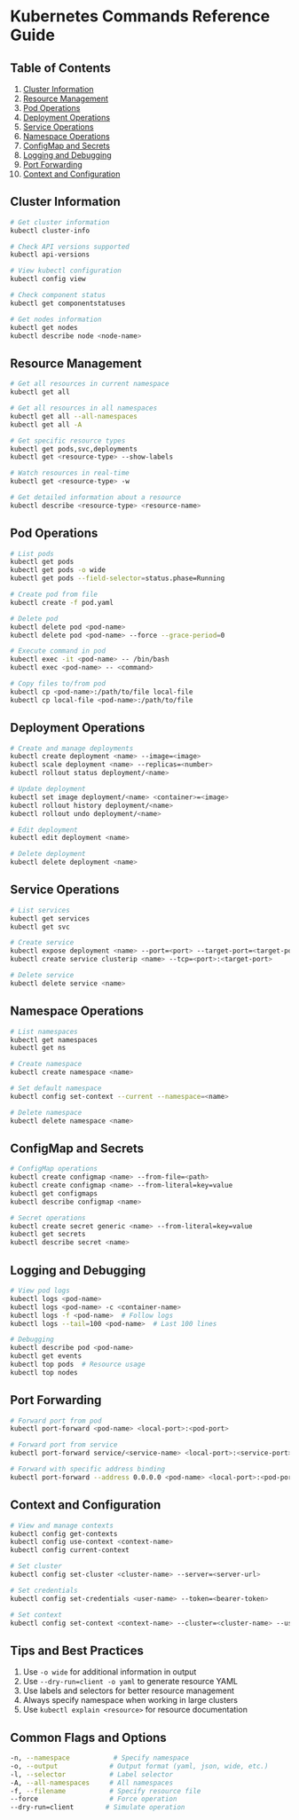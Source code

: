 # Kubernetes Commands Reference Guide

## Table of Contents
1. [Cluster Information](#cluster-information)
2. [Resource Management](#resource-management)
3. [Pod Operations](#pod-operations)
4. [Deployment Operations](#deployment-operations)
5. [Service Operations](#service-operations)
6. [Namespace Operations](#namespace-operations)
7. [ConfigMap and Secrets](#configmap-and-secrets)
8. [Logging and Debugging](#logging-and-debugging)
9. [Port Forwarding](#port-forwarding)
10. [Context and Configuration](#context-and-configuration)

## Cluster Information
```bash
# Get cluster information
kubectl cluster-info

# Check API versions supported
kubectl api-versions

# View kubectl configuration
kubectl config view

# Check component status
kubectl get componentstatuses

# Get nodes information
kubectl get nodes
kubectl describe node <node-name>
```

## Resource Management
```bash
# Get all resources in current namespace
kubectl get all

# Get all resources in all namespaces
kubectl get all --all-namespaces
kubectl get all -A

# Get specific resource types
kubectl get pods,svc,deployments
kubectl get <resource-type> --show-labels

# Watch resources in real-time
kubectl get <resource-type> -w

# Get detailed information about a resource
kubectl describe <resource-type> <resource-name>
```

## Pod Operations
```bash
# List pods
kubectl get pods
kubectl get pods -o wide
kubectl get pods --field-selector=status.phase=Running

# Create pod from file
kubectl create -f pod.yaml

# Delete pod
kubectl delete pod <pod-name>
kubectl delete pod <pod-name> --force --grace-period=0

# Execute command in pod
kubectl exec -it <pod-name> -- /bin/bash
kubectl exec <pod-name> -- <command>

# Copy files to/from pod
kubectl cp <pod-name>:/path/to/file local-file
kubectl cp local-file <pod-name>:/path/to/file
```

## Deployment Operations
```bash
# Create and manage deployments
kubectl create deployment <name> --image=<image>
kubectl scale deployment <name> --replicas=<number>
kubectl rollout status deployment/<name>

# Update deployment
kubectl set image deployment/<name> <container>=<image>
kubectl rollout history deployment/<name>
kubectl rollout undo deployment/<name>

# Edit deployment
kubectl edit deployment <name>

# Delete deployment
kubectl delete deployment <name>
```

## Service Operations
```bash
# List services
kubectl get services
kubectl get svc

# Create service
kubectl expose deployment <name> --port=<port> --target-port=<target-port>
kubectl create service clusterip <name> --tcp=<port>:<target-port>

# Delete service
kubectl delete service <name>
```

## Namespace Operations
```bash
# List namespaces
kubectl get namespaces
kubectl get ns

# Create namespace
kubectl create namespace <name>

# Set default namespace
kubectl config set-context --current --namespace=<name>

# Delete namespace
kubectl delete namespace <name>
```

## ConfigMap and Secrets
```bash
# ConfigMap operations
kubectl create configmap <name> --from-file=<path>
kubectl create configmap <name> --from-literal=key=value
kubectl get configmaps
kubectl describe configmap <name>

# Secret operations
kubectl create secret generic <name> --from-literal=key=value
kubectl get secrets
kubectl describe secret <name>
```

## Logging and Debugging
```bash
# View pod logs
kubectl logs <pod-name>
kubectl logs <pod-name> -c <container-name>
kubectl logs -f <pod-name>  # Follow logs
kubectl logs --tail=100 <pod-name>  # Last 100 lines

# Debugging
kubectl describe pod <pod-name>
kubectl get events
kubectl top pods  # Resource usage
kubectl top nodes
```

## Port Forwarding
```bash
# Forward port from pod
kubectl port-forward <pod-name> <local-port>:<pod-port>

# Forward port from service
kubectl port-forward service/<service-name> <local-port>:<service-port>

# Forward with specific address binding
kubectl port-forward --address 0.0.0.0 <pod-name> <local-port>:<pod-port>
```

## Context and Configuration
```bash
# View and manage contexts
kubectl config get-contexts
kubectl config use-context <context-name>
kubectl config current-context

# Set cluster
kubectl config set-cluster <cluster-name> --server=<server-url>

# Set credentials
kubectl config set-credentials <user-name> --token=<bearer-token>

# Set context
kubectl config set-context <context-name> --cluster=<cluster-name> --user=<user-name>
```

## Tips and Best Practices
1. Use `-o wide` for additional information in output
2. Use `--dry-run=client -o yaml` to generate resource YAML
3. Use labels and selectors for better resource management
4. Always specify namespace when working in large clusters
5. Use `kubectl explain <resource>` for resource documentation

## Common Flags and Options
```bash
-n, --namespace           # Specify namespace
-o, --output             # Output format (yaml, json, wide, etc.)
-l, --selector           # Label selector
-A, --all-namespaces     # All namespaces
-f, --filename           # Specify resource file
--force                  # Force operation
--dry-run=client        # Simulate operation
```